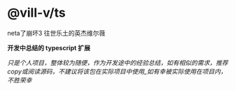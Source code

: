 # @vill-v/ts
neta了崩坏3 往世乐土的英杰维尔薇

**开发中总结的 typescript 扩展**

_只是个人项目，整体较为随便，作为开发途中的经验总结，如有相似的需求，推荐copy或阅读源码，不建议将该包在实际项目中使用_如有幸被实际使用在项目内，不胜荣幸_
